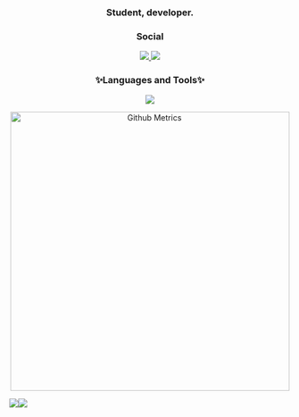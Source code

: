 <h3 align="center">Student, developer. </h3>







<h3 align="center">Social</h3>
<p align="center">
 <a target="_blank" href=https://github.com/efbiay>
  <img src=https://img.shields.io/github/followers/Efbiay?label=Takip%20et&style=social />
  </a>
   <a target="_blank" href=https://twitter.com/mustafakrc01>
  <img src=  https://img.shields.io/twitter/follow/mustafakrc01?label=Takip%20et%20%40mustafakrc01&logo=twitter&style=social />
  </a>
</p>




<h3 align="center">✨Languages and Tools✨</h3>
<p align="center">
  <a href="https://skillicons.dev">
    <img src="https://skillicons.dev/icons?i=html,css,js,ts,react,angular,python,nodejs,dotnet,java,postgres,linux" />
  </a>
</p>


</p>
</p>






<p align="center">
<img width="500" src="https://metrics.lecoq.io/efbiay" alt="Github Metrics">

</p>
</p>

![](https://github-readme-stats.vercel.app/api/top-langs/?username=efbiay&layout=compact&theme=tokyonight&langs_count=10)![](https://github-readme-stats.vercel.app/api?username=efbiay&&show_icons=true&title_color=ffffff&icon_color=bb2acf&text_color=daf7dc&bg_color=151515)

</p>
